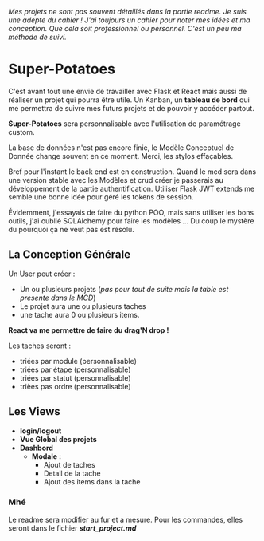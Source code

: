 *Mes projets ne sont pas souvent détaillés dans la partie readme. Je suis une adepte du cahier ! J'ai toujours un cahier pour noter mes idées et ma conception. Que cela soit professionnel ou personnel. C'est un peu ma méthode de suivi.*


# Super-Potatoes

C'est avant tout une envie de travailler avec Flask et React mais aussi de réaliser un projet qui pourra être utile.
Un Kanban, un **tableau de bord** qui me permettra de suivre mes futurs projets et de pouvoir y accéder partout.

**Super-Potatoes** sera personnalisable avec l'utilisation de paramétrage custom.

La base de données n'est pas encore finie, le Modèle Conceptuel de Donnée change souvent en ce moment. Merci, les stylos effaçables.

Bref pour l'instant le back end est en construction. Quand le mcd sera dans une version stable avec les Modèles et crud créer je passerais au développement de la partie authentification. Utiliser Flask JWT extends me semble une bonne idée pour géré les tokens de session.

Évidemment, j'essayais de faire du python POO, mais sans utiliser les bons outils, j'ai oublié SQLAlchemy pour faire les modèles ... Du coup le mystère du pourquoi ça ne veut pas est résolu.

## La Conception Générale

Un User peut créer :
* Un ou plusieurs projets (*pas pour tout de suite mais la table est presente dans le MCD*)
* Le projet aura une ou plusieurs taches
* une tache aura 0 ou plusieurs items.

**React va me permettre de faire du drag'N drop !**

Les taches seront :
* triées par module (personnalisable)
* triées par étape (personnalisable)
* triées par statut (personnalisable)
* trièes pas ordre (personnalisable)

## Les Views
 * **login/logout**
 * **Vue Global des projets**
 * **Dashbord**
   * **Modale :**
        * Ajout de taches
        * Detail de la tache
        * Ajout des items dans la tache


### Mhé
Le readme sera modifier au fur et a mesure. Pour les commandes, elles seront dans le fichier ***start_project.md***

